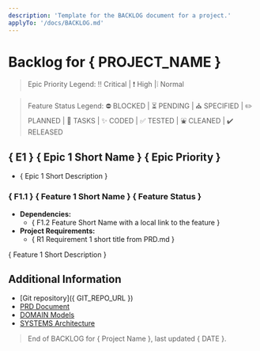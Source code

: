 ```yaml
---
description: 'Template for the BACKLOG document for a project.'
applyTo: '/docs/BACKLOG.md'
---
```


# Backlog for { PROJECT_NAME }

> Epic Priority Legend: ‼️ Critical | ❗ High  |❕ Normal

> Feature Status Legend: ⛔ BLOCKED | ⏳ PENDING | ⛪ SPECIFIED | ✏️ PLANNED | 📝 TASKS | ✨ CODED | ✅ TESTED | ⛲ CLEANED | ✔️ RELEASED

<!-- List 1 to 5 significant functionalities -->
## { E1 } { Epic 1 Short Name } { Epic Priority }

- { Epic 1 Short Description }

<!-- List 1 to 5 deployable features of the epic -->  
### { F1.1 } { Feature 1 Short Name } { Feature Status }

- **Dependencies:** 
  <!-- May be empty -->
  - { F1.2 Feature Short Name with a local link to the feature }
- **Project Requirements:** 
  - { R1 Requirement 1 short title from PRD.md }

{ Feature 1 Short Description }

## Additional Information

- [Git repository]({ GIT_REPO_URL })
- [PRD Document](./PRD.md)
- [DOMAIN Models](./DOMAIN.md)
- [SYSTEMS Architecture](./SYSTEMS.md)

> End of BACKLOG for { Project Name }, last updated { DATE }.
